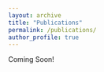 ```yaml
---
layout: archive
title: "Publications"
permalink: /publications/
author_profile: true
---
```


Coming Soon!
